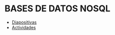 # BASES DE DATOS NOSQL

- [Diapositivas](http://jamj2000.github.io/hlc-fullstack/2/diapositivas)
- [Actividades](http://jamj2000.github.io/hlc-fullstack/2/actividades)


